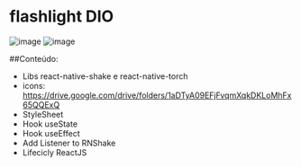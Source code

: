 # flashlight DIO

![image](https://user-images.githubusercontent.com/102769680/176579294-f43f227c-1295-4d25-ab2d-d18353280307.png)
![image](https://user-images.githubusercontent.com/102769680/176579329-f754a1ba-e736-4bc3-bf97-c914e4ffb1f9.png)

##Conteúdo:

- Libs react-native-shake e react-native-torch
- icons: https://drive.google.com/drive/folders/1aDTyA09EFjFvqmXqkDKLoMhFx65QQExQ
- StyleSheet
- Hook useState
- Hook useEffect
- Add Listener to RNShake
- Lifecicly ReactJS
